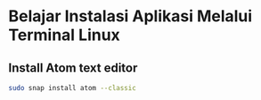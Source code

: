 # Belajar Instalasi Aplikasi Melalui Terminal Linux
## Install Atom text editor
```bash
sudo snap install atom --classic
```
